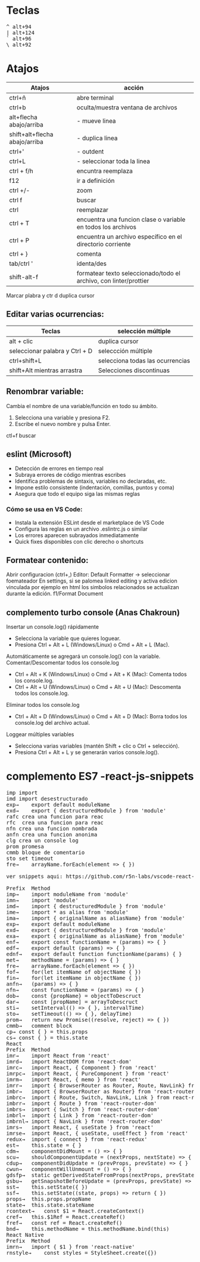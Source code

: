 # Teclas

<pre>
^ alt+94
| alt+124
` alt+96
\ alt+92
</pre>

# Atajos
|Atajos | acción |
|-------|--------|
|ctrl+ñ |abre terminal|
|ctrl+b | oculta/muestra ventana de archivos|
|alt+flecha abajo/arriba | - mueve linea|
|shift+alt+flecha abajo/arriba | - duplica linea|
|ctrl+' | - outdent|
|ctrl+L | - seleccionar toda la linea|
|ctrl + f/h | encuntra reemplaza|
|f12 | ir a definición|
|ctrl +/- | zoom|
|ctrl f | buscar|
|ctrl   | reemplazar|
|ctrl + T | encuentra una funcion clase o variable en todos los archivos|
|ctrl + P | encuentra un archivo específico en el directorio corriente|
|ctrl + } | comenta|
|tab/ctrl ' | identa/des|
|shift-alt-f | formatear texto seleccionado/todo el archivo, con linter/prottier|

Marcar plabra y ctr d duplica cursor

## Editar varias ocurrencias: 
|Teclas                 | selección múltiple |
|-----------------------|-----------------------------------|
|alt + clic             | duplica cursor |
|seleccionar palabra y Ctrl + D | seleccción múltiple |
|ctrl+shift+L       | selecciona todas las ocurrencias |
|shift+Alt mientras arrastra | Selecciones discontinuas|

## Renombrar variable:

Cambia el nombre de una variable/función en todo su ámbito.

1. Selecciona una variable y presiona F2.
2. Escribe el nuevo nombre y pulsa Enter.

ctl+f buscar

## eslint (Microsoft)

* Detección de errores en tiempo real
* Subraya errores de código mientras escribes
* Identifica problemas de sintaxis, variables no declaradas, etc.
* Impone estilo consistente (indentación, comillas, puntos y coma)
* Asegura que todo el equipo siga las mismas reglas

### Cómo se usa en VS Code:
* Instala la extensión ESLint desde el marketplace de VS Code
* Configura las reglas en un archivo .eslintrc.js o similar
* Los errores aparecen subrayados inmediatamente
* Quick fixes disponibles con clic derecho o shortcuts

## Formatear contenido:

Abrir configuracion (ctrl+,)
Editor: Default Formatter -> seleccionar foemateador
En settings, si se palomea linked editing  y activa edicion vinculada por ejemplo en html los simbolos relacionados se actualizan durante la edición.
f1/Format Document


## complemento turbo console (Anas Chakroun)

Insertar un console.log() rápidamente
* Selecciona la variable que quieres loguear.
* Presiona Ctrl + Alt + L (Windows/Linux) o Cmd + Alt + L (Mac).

Automáticamente se agregará un console.log() con la variable.
Comentar/Descomentar todos los console.log

* Ctrl + Alt + K (Windows/Linux) o Cmd + Alt + K (Mac): Comenta todos los console.log.
* Ctrl + Alt + U (Windows/Linux) o Cmd + Alt + U (Mac): Descomenta todos los console.log.

Eliminar todos los console.log
* Ctrl + Alt + D (Windows/Linux) o Cmd + Alt + D (Mac): Borra todos los console.log del archivo actual.

Loggear múltiples variables
* Selecciona varias variables (mantén Shift + clic o Ctrl + selección).
* Presiona Ctrl + Alt + L y se generarán varios console.log().


# complemento ES7 -react-js-snippets

<pre>
imp import 
imd import desestructurado
exp→	export default moduleName
exd→	export { destructuredModule } from 'module'
rafc crea una funcion para reac
rfc  crea una funcion para reac
nfn crea una funcion nombrada
anfn crea una funcion anonima
clg crea un console log
prom promesa
cmmb bloque de comentario
sto set timeout
fre→	arrayName.forEach(element => { })

ver snippets aqui: https://github.com/r5n-labs/vscode-react-javascript-snippets/blob/HEAD/docs/Snippets.md

Prefix	Method
imp→	import moduleName from 'module'
imn→	import 'module'
imd→	import { destructuredModule } from 'module'
ime→	import * as alias from 'module'
ima→	import { originalName as aliasName} from 'module'
exp→	export default moduleName
exd→	export { destructuredModule } from 'module'
exa→	export { originalName as aliasName} from 'module'
enf→	export const functionName = (params) => { }
edf→	export default (params) => { }
ednf→	export default function functionName(params) { }
met→	methodName = (params) => { }
fre→	arrayName.forEach(element => { })
fof→	for(let itemName of objectName { })
fin→	for(let itemName in objectName { })
anfn→	(params) => { }
nfn→	const functionName = (params) => { }
dob→	const {propName} = objectToDescruct
dar→	const [propName] = arrayToDescruct
sti→	setInterval(() => { }, intervalTime)
sto→	setTimeout(() => { }, delayTime)
prom→	return new Promise((resolve, reject) => { })
cmmb→	comment block
cp→	const { } = this.props
cs→	const { } = this.state
React
Prefix	Method
imr→	import React from 'react'
imrd→	import ReactDOM from 'react-dom'
imrc→	import React, { Component } from 'react'
imrpc→	import React, { PureComponent } from 'react'
imrm→	import React, { memo } from 'react'
imrr→	import { BrowserRouter as Router, Route, NavLink} from 'react-router-dom'
imbr→	import { BrowserRouter as Router} from 'react-router-dom'
imbrc→	import { Route, Switch, NavLink, Link } from react-router-dom'
imbrr→	import { Route } from 'react-router-dom'
imbrs→	import { Switch } from 'react-router-dom'
imbrl→	import { Link } from 'react-router-dom'
imbrnl→	import { NavLink } from 'react-router-dom'
imrs→	import React, { useState } from 'react'
imrse→	import React, { useState, useEffect } from 'react'
redux→	import { connect } from 'react-redux'
est→	this.state = { }
cdm→	componentDidMount = () => { }
scu→	shouldComponentUpdate = (nextProps, nextState) => { }
cdup→	componentDidUpdate = (prevProps, prevState) => { }
cwun→	componentWillUnmount = () => { }
gdsfp→	static getDerivedStateFromProps(nextProps, prevState) { }
gsbu→	getSnapshotBeforeUpdate = (prevProps, prevState) => { }
sst→	this.setState({ })
ssf→	this.setState((state, props) => return { })
props→	this.props.propName
state→	this.state.stateName
rcontext→	const $1 = React.createContext()
cref→	this.$1Ref = React.createRef()
fref→	const ref = React.createRef()
bnd→	this.methodName = this.methodName.bind(this)
React Native
Prefix	Method
imrn→	import { $1 } from 'react-native'
rnstyle→	const styles = StyleSheet.create({})
</pre>